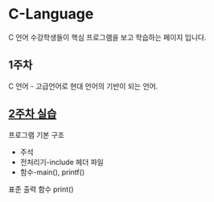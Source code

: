 # C-Language
C 언어 수강학생들이 핵심 프로그램을 보고 학습하는 페이지 입니다. 

## 1주차
C 언어 - 고급언어로 현대 언어의 기반이 되는 언어.

## [2주차 실습](https://github.com/baek-study/C-Language//blob/main/week2.c)
프로그램 기본 구조 
<ul>
  <li>주석</li>
  <li>전처리기-include 헤더 파일</li>
  <li>함수-main(), printf()</li>
</ul>
표준 출력 함수 print()<br>
